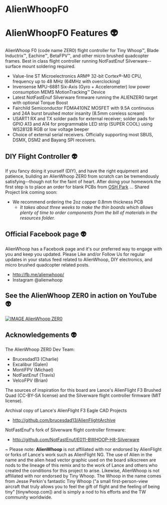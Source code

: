# AlienWhoopF0

# AlienWhoopF0 Features :alien:
AlienWhoop F0 (code name ZER0) flight controller for Tiny Whoop™, Blade Inductrix™, Eachine™, BetaFPV™, and other micro brushed quadcopter frames. Best in class flight controller running NotFastEnuf Silverware--surface mount soldering required.

* Value-line ST Microelectronics ARM® 32-bit Cortex®-M0 CPU, frequency up to 48 MHz (64MHz with overclocking)
* Invensense MPU-6881 Six-Axis (Gyro + Accelerometer) low power consumption MEMS MotionTracking™ Device
* Latest NotFastEnuf Silverware firmware running the ALIENZER0 target with optional Torque Boost
* Fairchild Semiconductor FDMA410NZ MOSFET with 9.5A continuous and 24A burst brushed motor insanity (8.5mm coreless scream)
* USART1 RX and TX solder pads for external receiver; solder pads for GPIO A13 and A14 for programmable LED strip (SUPER COOL) using WS2812B RGB or low voltage beeper
* Choice of external serial receivers. Officially supporting most SBUS, DSMX, DSM2 and Bayang SPI receivers.

## DIY Flight Controller :alien:
If you fancy doing it yourself (DIY), and have the right equipment and patience, building an AlienWhoop ZER0 from scratch can be tremendously satisfying--though not for the faint of heart. After doing your homework the first step is to place an order for blank PCBs from [OSH Park](https://oshpark.com/) ... Shared Project link coming soon:
* We recommend ordering the 2oz copper 0.8mm thickness PCB
  * *It takes about three weeks to make the thin boards which allows plenty of time to order components from the bill of materials in the resources folder.*

## Official Facebook page :alien:
AlienWhoop has a Facebook page and it's our preferred way to engage with you and keep you updated. Please Like and/or Follow Us for regular updates in your status feed related to AlienWhoop, DIY electronics, and micro brushed quadcopter related posts.
* http://fb.me/alienwhoop/
* Instagram @alienwhoop

## See the AlienWhoop ZER0 in action on YouTube :alien:
[![IMAGE AlienWhoop ZER0](https://img.youtube.com/vi/PHuMYIHKqiw/0.jpg)](https://www.youtube.com/watch?v=PHuMYIHKqiw)

## Acknowledgements :alien:

The AlienWhoop ZER0 Dev Team:

* Brucesdad13 (Charlie)
* Excalibur (Galen)
* MontiFPV (Michael)
* NotFastEnuf (Travis)
* VelcoFPV (Brian)

The sources of inspiration for this board are Lance's AlienFlight F3 Brushed
Quad (CC-BY-SA license) and the Silverware flight controller firmware (MIT
license).

Archival copy of Lance's AlienFlight F3 Eagle CAD Projects
* http://github.com/brucesdad13/AlienFlightArchive

NotFastEnuf's fork of Silverware flight controller firmware:
* http://github.com/NotFastEnuf/E011-BWHOOP-H8-Silverware

~ Please note: **AlienWhoop** is not affiliated with nor endorsed by AlienFlight or forks of Lance's work such as AlienFlight NG. The use of Alien in the name and the alien head vector graphic used on the board silkscreen are nods to the lineage of this remix and to the work of Lance and others who created the conditions for this project to arise. Likewise, AlienWhoop is not affiliated with nor endorsed by Tiny Whoop. The Whoop in the name comes from Jesse Perkin's fantastic Tiny Whoop ("a small first-person-view aircraft that truly allows you to feel the gift of flight and the feeling of being tiny" [tinywhoop.com]) and is simply a nod to his efforts and the TW community worldwide.
